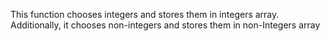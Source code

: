 This function chooses integers and stores them in integers array.
Additionally, it chooses non-integers and stores them in non-Integers array
